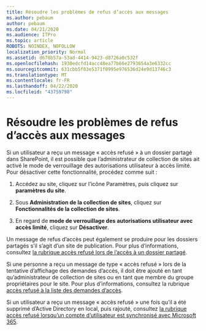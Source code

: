 ```yaml
---
title: Résoudre les problèmes de refus d’accès aux messages
ms.author: pebaum
author: pebaum
ms.date: 04/21/2020
ms.audience: ITPro
ms.topic: article
ROBOTS: NOINDEX, NOFOLLOW
localization_priority: Normal
ms.assetid: d678b57a-53ad-4414-9423-d8726a0c532f
ms.openlocfilehash: 1930edcfd14acc48ea77b66e2793654a3e6332cc
ms.sourcegitcommit: 631cbb5f03e5371f0995e976536d24e9d13746c3
ms.translationtype: MT
ms.contentlocale: fr-FR
ms.lasthandoff: 04/22/2020
ms.locfileid: "43759798"
---
```

# <a name="troubleshoot-access-denied-messages"></a>Résoudre les problèmes de refus d’accès aux messages

Si un utilisateur a reçu un message « accès refusé » à un dossier partagé dans SharePoint, il est possible que l’administrateur de collection de sites ait activé le mode de verrouillage des autorisations utilisateur à accès limité. Pour désactiver cette fonctionnalité, procédez comme suit : 
  
1. Accédez au site, cliquez sur l’icône Paramètres, puis cliquez sur **paramètres du site**.
    
2. Sous **Administration de la collection de sites**, cliquez sur **Fonctionnalités de la collection de sites**.
    
3. En regard de **mode de verrouillage des autorisations utilisateur avec accès limité**, cliquez sur **Désactiver**.
    
Un message de refus d’accès peut également se produire pour les dossiers partagés s’il s’agit d’un site de publication. Pour plus d’informations, consultez [la rubrique accès refusé lors de l’accès à un dossier partagé](https://go.microsoft.com/fwlink/?linkid=2004317).
  
Si une personne a reçu un message de type « accès refusé » lors de la tentative d’affichage des demandes d’accès, il doit être ajouté en tant qu’administrateur de collection de sites ou en tant que membre du groupe propriétaires pour le site. Pour plus d’informations, consultez la rubrique [accès refusé à la liste des demandes d’accès](https://go.microsoft.com/fwlink/?linkid=2004220).
  
Si un utilisateur a reçu un message « accès refusé » une fois qu’il a été supprimé d’Active Directory en local, puis rajouté, consultez [la rubrique accès refusé lorsqu’un compte d’utilisateur est synchronisé avec Microsoft 365](https://go.microsoft.com/fwlink/?linkid=2004318).
  

